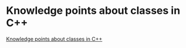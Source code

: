 # Knowledge points about classes in C++
[Knowledge points about classes in C++](https://aiwithcloud.com/2022/09/19/knowledge_points_about_classes_in_c/)